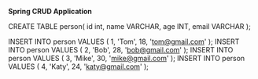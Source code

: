 **Spring CRUD Application**

CREATE TABLE person(
  id int,
  name VARCHAR,
  age INT,
  email VARCHAR
);

INSERT INTO person VALUES (
    1, 'Tom', 18, 'tom@gmail.com'
);
INSERT INTO person VALUES (
    2, 'Bob', 28, 'bob@gmail.com'
);
INSERT INTO person VALUES (
    3, 'Mike', 30, 'mike@gmail.com'
);
INSERT INTO person VALUES (
    4, 'Katy', 24, 'katy@gmail.com'
);
